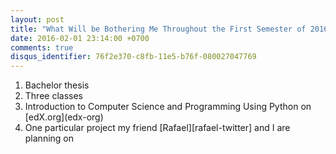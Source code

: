 ```yaml
---
layout: post
title: "What Will be Bothering Me Throughout the First Semester of 2016"
date: 2016-02-01 23:14:00 +0700
comments: true
disqus_identifier: 76f2e370-c8fb-11e5-b76f-080027047769
---
```


<ol>
    <li>Bachelor thesis</li>
    <li>Three classes</li>
    <li>Introduction to Computer Science and Programming Using Python on [edX.org](edx-org)</li>
    <li>One particular project my friend [Rafael][rafael-twitter] and I are planning on</li>
</ol>

[edx-org]: https://www.edx.org/course/introduction-computer-science-mitx-6-00-1x-6
[rafael-twitter]: https://twitter.com/purba_rafael

